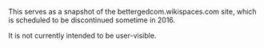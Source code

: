 This serves as a snapshot of the bettergedcom.wikispaces.com site, which is scheduled to be discontinued sometime in 2016.

It is not currently intended to be user-visible.
